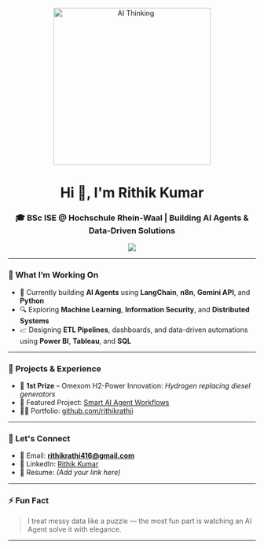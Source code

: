 <p align="center">
  <img src="https://media.giphy.com/media/qgQUggAC3Pfv687qPC/giphy.gif" width="320" alt="AI Thinking">
</p>

<h1 align="center">Hi 👋, I'm Rithik Kumar</h1>
<h3 align="center">🎓 BSc ISE @ Hochschule Rhein-Waal | Building AI Agents & Data-Driven Solutions</h3>

<div style="display: flex; justify-content: center; flex-wrap: nowrap; gap: 0; overflow-x: auto;">
  <img src="https://skillicons.dev/icons?i=python,cpp,c,java,nodejs,sql,numpy,pandas,scikitlearn,tensorflow,docker,git,github&theme=dark" />
</div>

---

### 🚀 What I’m Working On
- 🤖 Currently building **AI Agents** using **LangChain**, **n8n**, **Gemini API**, and **Python**
- 🔍 Exploring **Machine Learning**, **Information Security**, and **Distributed Systems**
- 📈 Designing **ETL Pipelines**, dashboards, and data-driven automations using **Power BI**, **Tableau**, and **SQL**

---

### 💼 Projects & Experience
- 🥇 **1st Prize** – Omexom H2-Power Innovation: *Hydrogen replacing diesel generators*
- 🧠 Featured Project: [Smart AI Agent Workflows](https://github.com/rithikrathii/AI-Automation-With-Smart-Workflows-)
- 👨‍💻 Portfolio: [github.com/rithikrathii](https://github.com/rithikrathii)

---

### 🤝 Let's Connect
- 📧 Email: **rithikrathi416@gmail.com**
- 💼 LinkedIn: [Rithik Kumar](https://www.linkedin.com/in/rithik12/)
- 📄 Resume: *(Add your link here)*

---

### ⚡ Fun Fact
> I treat messy data like a puzzle — the most fun part is watching an AI Agent solve it with elegance.

---

